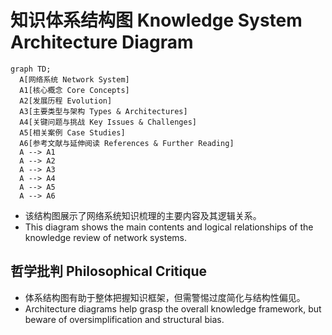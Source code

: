 # 知识体系结构图 Knowledge System Architecture Diagram

```mermaid
graph TD;
  A[网络系统 Network System]
  A1[核心概念 Core Concepts]
  A2[发展历程 Evolution]
  A3[主要类型与架构 Types & Architectures]
  A4[关键问题与挑战 Key Issues & Challenges]
  A5[相关案例 Case Studies]
  A6[参考文献与延伸阅读 References & Further Reading]
  A --> A1
  A --> A2
  A --> A3
  A --> A4
  A --> A5
  A --> A6
```

- 该结构图展示了网络系统知识梳理的主要内容及其逻辑关系。
- This diagram shows the main contents and logical relationships of the knowledge review of network systems.

## 哲学批判 Philosophical Critique

- 体系结构图有助于整体把握知识框架，但需警惕过度简化与结构性偏见。
- Architecture diagrams help grasp the overall knowledge framework, but beware of oversimplification and structural bias.

